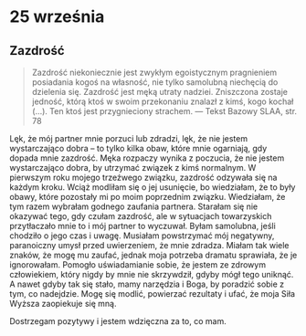 
# 25 września

## Zazdrość

> Zazdrość niekoniecznie jest zwykłym egoistycznym pragnieniem posiadania kogoś na własność, nie tylko samolubną niechęcią do dzielenia się. Zazdrość jest męką utraty nadziei. Zniszczona zostaje jedność, którą ktoś w swoim przekonaniu znalazł z kimś, kogo kochał (...). Ten ktoś jest przygnieciony strachem. — Tekst Bazowy SLAA, str. 78

Lęk, że mój partner mnie porzuci lub zdradzi, lęk, że nie jestem wystarczająco dobra – to tylko kilka obaw, które mnie ogarniają, gdy dopada mnie zazdrość. Męka rozpaczy wynika z poczucia, że ​​nie jestem wystarczająco dobra, by utrzymać związek z kimś normalnym. W pierwszym roku mojego trzeźwego związku, zazdrość odzywała się na każdym kroku. Wciąż modliłam się o jej usunięcie, bo wiedziałam, że to były obawy, które pozostały mi po moim poprzednim związku. Wiedziałam, że tym razem wybrałam godnego zaufania partnera. Starałam się nie okazywać tego, gdy czułam zazdrość, ale w sytuacjach towarzyskich przytłaczało mnie to i mój partner to wyczuwał. Byłam samolubna, jeśli chodziło o jego czas i uwagę. Musiałam powstrzymać mój negatywny, paranoiczny umysł przed uwierzeniem, że mnie zdradza. Miałam tak wiele znaków, że mogę mu zaufać, jednak moja potrzeba dramatu sprawiała, że je ignorowałam. Pomogło uświadamianie sobie, że jestem ze zdrowym człowiekiem, który nigdy by mnie nie skrzywdził, gdyby mógł tego uniknąć. A nawet gdyby tak się stało, mamy narzędzia i Boga, by poradzić sobie z tym, co nadejdzie. Mogę się modlić, powierzać rezultaty i ufać, że moja Siła Wyższa zaopiekuje się mną.

Dostrzegam pozytywy i jestem wdzięczna za to, co mam.

